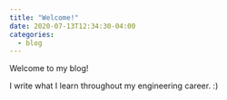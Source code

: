 ```yaml
---
title: "Welcome!"
date: 2020-07-13T12:34:30-04:00
categories:
  - blog
---
```


Welcome to my blog!

I write what I learn throughout my engineering career. :)

